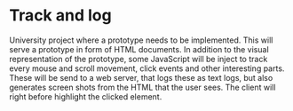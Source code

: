 # Track and log

University project where a prototype needs to be implemented. This will serve a prototype in form of HTML documents. In addition to the visual representation of the prototype, some JavaScript will be inject to track every mouse and scroll movement, click events and other interesting parts. These will be send to a web server, that logs these as text logs, but also generates screen shots from the HTML that the user sees. The client will right before highlight the clicked
element.

